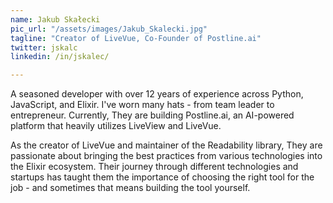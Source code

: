 ```yaml
---
name: Jakub Skałecki
pic_url: "/assets/images/Jakub_Skalecki.jpg"
tagline: "Creator of LiveVue, Co-Founder of Postline.ai"
twitter: jskalc
linkedin: /in/jskalec/

---
```

A seasoned developer with over 12 years of experience across Python, JavaScript, and Elixir. I've worn many hats - from team leader to entrepreneur. Currently, They are building Postline.ai, an AI-powered platform that heavily utilizes LiveView and LiveVue.

As the creator of LiveVue and maintainer of the Readability library, They are passionate about bringing the best practices from various technologies into the Elixir ecosystem. Their journey through different technologies and startups has taught them the importance of choosing the right tool for the job - and sometimes that means building the tool yourself.
